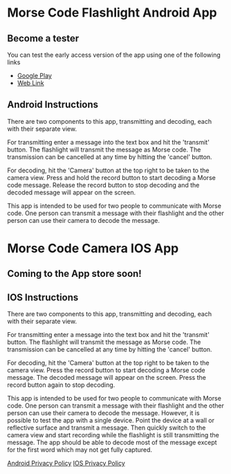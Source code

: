 # Morse Code Flashlight Android App
## Become a tester
You can test the early access version of the app using one of the following links
* [Google Play](https://play.google.com/store/apps/details?id=com.wpeery.morsecodeflashlight)
* [Web Link](https://play.google.com/apps/testing/com.wpeery.morsecodeflashlight)

## Android Instructions
There are two components to this app, transmitting and decoding, each with their separate view.

For transmitting enter a message into the text box and hit the 'transmit' button. The flashlight will transmit the message as Morse code. The transmission can be cancelled at any time by hitting the 'cancel' button.

For decoding, hit the 'Camera' button at the top right to be taken to the camera view. Press and hold the record button to start decoding a Morse code message. Release the record button to stop decoding and the decoded message will appear on the screen.

This app is intended to be used for two people to communicate with Morse code. One person can transmit a message with their flashlight and the other person can use their camera to  decode the message.

# Morse Code Camera IOS App
## Coming to the App store soon!
## IOS Instructions

There are two components to this app, transmitting and decoding, each with their separate view.

For transmitting enter a message into the text box and hit the 'transmit' button. The flashlight will transmit the message as Morse code. The transmission can be cancelled at any time by hitting the 'cancel' button.

For decoding, hit the 'Camera' button at the top right to be taken to the camera view. Press the record button to start decoding a Morse code message. The decoded message will appear on the screen. Press the record button again to stop decoding.

This app is intended to be used for two people to communicate with Morse code. One person can transmit a message with their flashlight and the other person can use their camera to  decode the message. However, it is possible to test the app with a single device. Point the device at a wall or reflective surface and transmit a message. Then quickly switch to the camera view and start recording while the flashlight is still transmitting the message. The app should be able to decode most of the message except for the first word which may not get fully captured.

[Android Privacy Policy](privacy_policy.md)
[IOS Privacy Policy](privacy_policy_ios.md)
